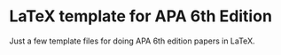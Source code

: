 # LaTeX template for APA 6th Edition

Just a few template files for doing APA 6th edition papers in LaTeX.
